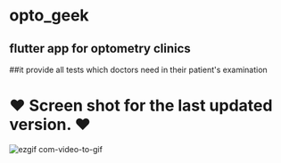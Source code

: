 # opto_geek
## flutter app for optometry clinics
##it provide all tests which doctors need in their patient's examination
# ♥ Screen shot for the last updated version. ♥

![ezgif com-video-to-gif](https://user-images.githubusercontent.com/30954186/221135476-2a8baa47-fd0f-426d-be3d-6efd218a1a8e.gif)

